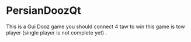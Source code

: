 # PersianDoozQt
This is a Gui Dooz game you should connect 4 taw to win this game is tow player (single player is not complete yet) .
